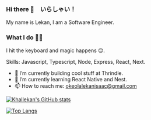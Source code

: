 ### Hi there 👋　いらしゃい！
My name is Lekan, I am a Software Engineer.

### What I do 👷‍♂️
I hit the keyboard and magic happens 😌.

Skills: Javascript, Typescript, Node, Express, React, Next.

- 🔭 I’m currently building cool stuff at Thrindle. 
- 🌱 I’m currently learning React Native and Nest. 
- 📫 How to reach me: okeolalekanisaac@gmail.com

[![Khallekan's GitHub stats](https://github-readme-stats.vercel.app/api?username=khallekan)](https://github.com/anuraghazra/github-readme-stats)

[![Top Langs](https://github-readme-stats.vercel.app/api/top-langs/?username=khallekan&layout=compact)](https://github.com/anuraghazra/github-readme-stats)

<!--
Here are some ideas to get you started:

- 🔭 I’m currently working on ...
- 🌱 I’m currently learning ...
- 👯 I’m looking to collaborate on ...
- 🤔 I’m looking for help with ...
- 💬 Ask me about ...
- 📫 How to reach me: ...
- 😄 Pronouns: ...
- ⚡ Fun fact: ...
-->
